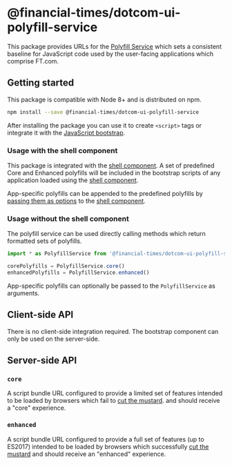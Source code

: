 # @financial-times/dotcom-ui-polyfill-service

This package provides URLs for the [Polyfill Service] which sets a consistent baseline for JavaScript code used by the user-facing applications which comprise FT.com.

[Polyfill Service]: https://polyfill.io/

## Getting started

This package is compatible with Node 8+ and is distributed on npm.

```sh
npm install --save @financial-times/dotcom-ui-polyfill-service
```

After installing the package you can use it to create `<script>` tags or integrate it with the [JavaScript bootstrap].

[JavaScript bootstrap]: ../dotcom-ui-bootstrap/readme.md


### Usage with the shell component

This package is integrated with the [shell component]. A set of predefined Core and Enhanced polyfills will be included in the bootstrap scripts of any application loaded using the [shell component].

App-specific polyfills can be appended to the predefined polyfills by [passing them as options](../dotcom-ui-shell/readme.md#options) to the [shell component].


### Usage without the shell component

The polyfill service can be used directly calling methods which return formatted sets of polyfills.

```jsx
import * as PolyfillService from '@financial-times/dotcom-ui-polyfill-service'

corePolyfills = PolyfillService.core()
enhancedPolyfills = PolyfillService.enhanced()
```

App-specific polyfills can optionally be passed to the `PolyfillService` as arguments.


## Client-side API

There is no client-side integration required. The bootstrap component can only be used on the server-side.


## Server-side API

### `core`

A script bundle URL configured to provide a limited set of features intended to be loaded by browsers which fail to [cut the mustard]. and should receive a "core" experience.

### `enhanced`

A script bundle URL configured to provide a full set of features (up to ES2017) intended to be loaded by browsers which successfully [cut the mustard] and should receive an "enhanced" experience.

[cut the mustard]: ../dotcom-ui-bootstrap/readme.md#cutting-the-mustard
[shell component]: ../dotcom-ui-shell/readme.md
